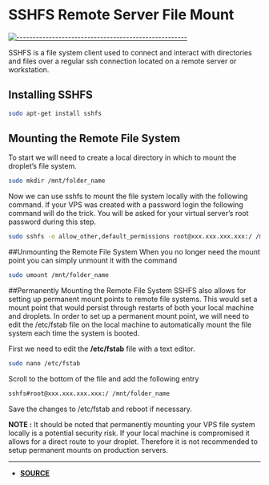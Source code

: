 
# SSHFS Remote Server File Mount
[![-----------------------------------------------------](https://raw.githubusercontent.com/andreasbm/readme/master/assets/lines/colored.png)]()

SSHFS is a file system client used to connect and interact with directories and files over a regular ssh connection located on a remote server or workstation.

## Installing SSHFS

```sh
sudo apt-get install sshfs
```

## Mounting the Remote File System
To start we will need to create a local directory in which to mount the droplet’s file system.
```sh
sudo mkdir /mnt/folder_name
```

Now we can use sshfs to mount the file system locally with the following command. If your VPS was created with a password login the following command will do the trick. You will be asked for your virtual server’s root password during this step.

```sh
sudo sshfs -o allow_other,default_permissions root@xxx.xxx.xxx.xxx:/ /mnt/folder_name
```

##Unmounting the Remote File System
When you no longer need the mount point you can simply unmount it with the command



```sh
sudo umount /mnt/folder_name
```
##Permanently Mounting the Remote File System
SSHFS also allows for setting up permanent mount points to remote file systems. This would set a mount point that would persist through restarts of both your local machine and droplets. In order to set up a permanent mount point, we will need to edit the /etc/fstab file on the local machine to automatically mount the file system each time the system is booted.

First we need to edit the **/etc/fstab** file with a text editor.


```sh
sudo nano /etc/fstab
```
Scroll to the bottom of the file and add the following entry

```sh
sshfs#root@xxx.xxx.xxx.xxx:/ /mnt/folder_name
```
Save the changes to /etc/fstab and reboot if necessary.

**NOTE :** It should be noted that permanently mounting your VPS file system locally is a potential security risk. If your local machine is compromised it allows for a direct route to your droplet. Therefore it is not recommended to setup permanent mounts on production servers.

<hr>

- **[SOURCE](https://www.digitalocean.com/community/tutorials/how-to-use-sshfs-to-mount-remote-file-systems-over-ssh)**